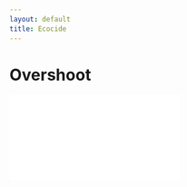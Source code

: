 ```yaml
---
layout: default
title: Ecocide
---
```


# Overshoot

![](/TheOvershootCrisis.pdf)


<!---

On the destruction of the Earth's ecosystem and the future of human civilization.

![planet b](/images/planet_b.jpg)


* [Ourworldindata.org](https://ourworldindata.org/) - an excellent resource for global consumption data and trends
* [The Azimuth Project](http://www.azimuthproject.org/)

--->
